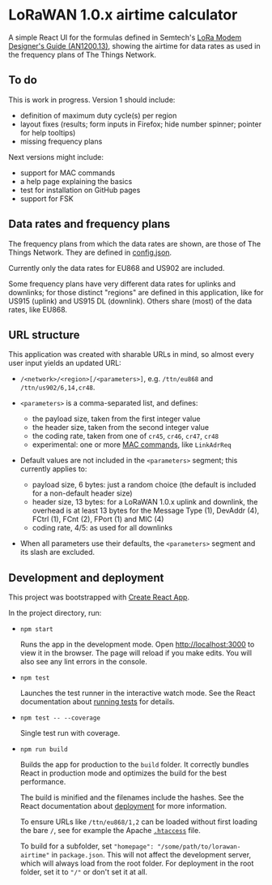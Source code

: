# LoRaWAN 1.0.x airtime calculator

A simple React UI for the formulas defined in Semtech's [LoRa Modem Designer's Guide
(AN1200.13)](./doc/LoraDesignGuide_STD.pdf), showing the airtime for data rates as used in the
frequency plans of The Things Network.


## To do

This is work in progress. Version 1 should include:

- definition of maximum duty cycle(s) per region
- layout fixes (results; form inputs in Firefox; hide number spinner; pointer for help tooltips)
- missing frequency plans

Next versions might include:

- support for MAC commands
- a help page explaining the basics
- test for installation on GitHub pages
- support for FSK


## Data rates and frequency plans

The frequency plans from which the data rates are shown, are those of The Things Network. They are
defined in [config.json](./public/config.json).

Currently only the data rates for EU868 and US902 are included.

Some frequency plans have very different data rates for uplinks and downlinks; for those distinct
"regions" are defined in this application, like for US915 (uplink) and US915 DL (downlink). Others
share (most) of the data rates, like EU868.


## URL structure

This application was created with sharable URLs in mind, so almost every user input yields an updated URL:

- `/<network>/<region>[/<parameters>]`, e.g. `/ttn/eu868` and `/ttn/us902/6,14,cr48`.

- `<parameters>` is a comma-separated list, and defines:

  - the payload size, taken from the first integer value
  - the header size, taken from the second integer value
  - the coding rate, taken from one of `cr45`, `cr46`, `cr47`, `cr48`
  - experimental: one or more [MAC commands](./src/lora/MacCommands.ts), like `LinkAdrReq`

- Default values are not included in the `<parameters>` segment; this currently applies to:
 
   - payload size, 6 bytes: just a random choice (the default is included for a non-default header size)
   - header size, 13 bytes: for a LoRaWAN 1.0.x uplink and downlink, the overhead is at least 13 bytes
     for the Message Type (1), DevAddr (4), FCtrl (1), FCnt (2), FPort (1) and MIC (4)
   - coding rate, 4/5: as used for all downlinks

- When all parameters use their defaults, the `<parameters>` segment and its slash are excluded.


## Development and deployment

This project was bootstrapped with [Create React App](https://github.com/facebook/create-react-app).

In the project directory, run:

- `npm start`

  Runs the app in the development mode. Open [http://localhost:3000](http://localhost:3000) to view
  it in the browser. The page will reload if you make edits. You will also see any lint errors in
  the console.

- `npm test`

  Launches the test runner in the interactive watch mode. See the React documentation about
  [running tests](https://facebook.github.io/create-react-app/docs/running-tests) for details.

- `npm test -- --coverage`

  Single test run with coverage.

- `npm run build`

  Builds the app for production to the `build` folder. It correctly bundles React in production
  mode and optimizes the build for the best performance.

  The build is minified and the filenames include the hashes. See the React documentation about
  [deployment](https://facebook.github.io/create-react-app/docs/deployment) for more information.
  
  To ensure URLs like `/ttn/eu868/1,2` can be loaded without first loading the bare `/`, see for
  example the Apache [`.htaccess`](./public/.htaccess) file.
  
  To build for a subfolder, set `"homepage": "/some/path/to/lorawan-airtime"` in `package.json`.
  This will not affect the development server, which will always load from the root folder. For
  deployment in the root folder, set it to `"/"` or don't set it at all.
